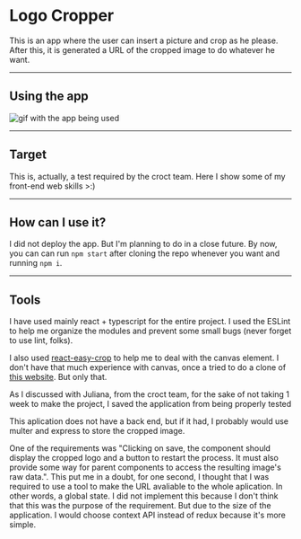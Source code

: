 # Logo Cropper

This is an app where the user can insert a picture and crop as he please. After this, it is generated a URL of the cropped image to do whatever he want.

---

## Using the app

<img src="./app-display.gif" alt="gif with the app being used" >

---

## Target

This is, actually, a test required by the croct team. Here I show some of my front-end web skills >:)

---

## How can I use it?

I did not deploy the app. But I'm planning to do in a close future. By now, you can can run `npm start` after cloning the repo whenever you want and running `npm i`.

---

## Tools

I have used mainly react + typescript for the entire project. I used the ESLint to help me organize the modules and prevent some small bugs (never forget to use lint, folks).

I also used [react-easy-crop](https://github.com/ricardo-ch/react-easy-crop) to help me to deal with the canvas element. I don't have that much experience with canvas, once a tried to do a clone of [this website](https://jacksonpollock.org/). But only that.

As I discussed with Juliana, from the croct team, for the sake of not taking 1 week to make the project, I saved the application from being properly tested

This aplication does not have a back end, but if it had, I probably would use multer and express to store the cropped image.

One of the requirements was "Clicking on save, the component should display the cropped logo and a button to restart the process. It must also provide some way for parent components to access the resulting image's raw data.". This put me in a doubt, for one second, I thought that I was required to use a tool to make the URL avaliable to the whole aplication. In other words, a global state. I did not implement this because I don't think that this was the purpose of the requirement. But due to the size of the application. I would choose context API instead of redux because it's more simple.
